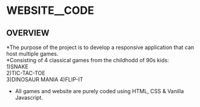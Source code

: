 # WEBSITE__CODE

## OVERVIEW
*The purpose of the project is to develop a responsive application that can host multiple games.</br>
*Consisting of 4 classical games from the childhodd of 90s kids:</br>
                                                                1)SNAKE</br>
                                                                2)TIC-TAC-TOE</br>
                                                                3)DINOSAUR MANIA</r>
                                                                4)FLIP-IT </br>
* All games and website are purely coded using  HTML, CSS & Vanilla Javascript.                                                              
                                                                
                                                                
                                                             
                                                             
                                                              
    
